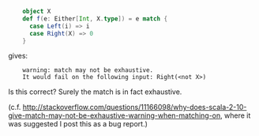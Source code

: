 ```scala
    object X
    def f(e: Either[Int, X.type]) = e match {
      case Left(i) => i
      case Right(X) => 0
    }
```

gives:

```
    warning: match may not be exhaustive.
    It would fail on the following input: Right(<not X>)
```
Is this correct? Surely the match is in fact exhaustive.

(c.f. http://stackoverflow.com/questions/11166098/why-does-scala-2-10-give-match-may-not-be-exhaustive-warning-when-matching-on, where it was suggested I post this as a bug report.)
